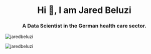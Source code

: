 <h1 align="center">Hi 👋, I am Jared Beluzi</h1>
<h3 align="center">A Data Scientist in the German health care sector.</h3>

<p align="left"> <img src="https://komarev.com/ghpvc/?username=jaredbeluzi&label=Profile%20views&color=0e75b6&style=flat" alt="jaredbeluzi" /> </p>

<p><img align="left" src="https://github-readme-stats.vercel.app/api/top-langs?username=jaredbeluzi&show_icons=true&locale=en&layout=compact" alt="jaredbeluzi" /></p>


